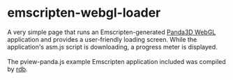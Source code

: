 # emscripten-webgl-loader
A very simple page that runs an Emscripten-generated [Panda3D WebGL](https://www.panda3d.org/forums/viewtopic.php?f=9&t=17771) application and provides a user-friendly loading screen.
While the application's asm.js script is downloading, a progress meter is displayed.
<br><br>The pview-panda.js example Emscripten application included was compiled by [rdb](https://github.com/rdb).
